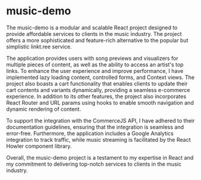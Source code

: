 # music-demo

The music-demo is a modular and scalable React project designed to provide affordable services to clients in the music industry. The project offers a more sophisticated and feature-rich alternative to the popular but simplistic linkt.ree service.

The application provides users with song previews and visualizers for multiple pieces of content, as well as the ability to access an artist's top links. To enhance the user experience and improve performance, I have implemented lazy loading content, controlled forms, and Context views. The project also boasts a cart functionality that enables clients to update their cart contents and variants dynamically, providing a seamless e-commerce experience. In addition to its other features, the project also incorporates React Router and URL params using hooks to enable smooth navigation and dynamic rendering of content.

To support the integration with the CommerceJS API, I have adhered to their documentation guidelines, ensuring that the integration is seamless and error-free. Furthermore, the application includes a Google Analytics integration to track traffic, while music streaming is facilitated by the React Howler component library.

Overall, the music-demo project is a testament to my expertise in React and my commitment to delivering top-notch services to clients in the music industry.

